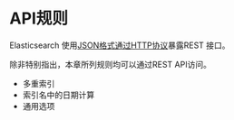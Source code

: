 # API规则

Elasticsearch 使用[JSON格式通过HTTP协议](/modules/http.md)暴露REST 接口。

除非特别指出，本章所列规则均可以通过REST API访问。

* 多重索引
* 索引名中的日期计算
* 通用选项